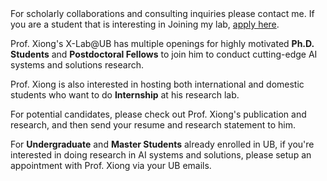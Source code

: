 <!-- <div class="alert alert-warning" role="alert">
  We don't have any open positions right now.
</div> -->

<div class="alert alert-success" role="alert">
  For scholarly collaborations and consulting inquiries please contact me. If you are a student that is interesting in Joining my lab, <a href="#">apply here</a>.
</div>

Prof. Xiong's X-Lab@UB has <span class="text-danger">multiple openings</span> for highly motivated **Ph.D. Students** and **Postdoctoral Fellows** to join him to conduct cutting-edge AI systems and solutions research.

Prof. Xiong is also interested in hosting both international and domestic students who want to do **Internship** at his research lab.

For potential candidates, please check out Prof. Xiong's publication and research, and then send your resume and research statement to him.

For **Undergraduate** and **Master Students** already enrolled in UB, if you're interested in doing research in AI systems and solutions, please setup an appointment with Prof. Xiong via your UB emails.


